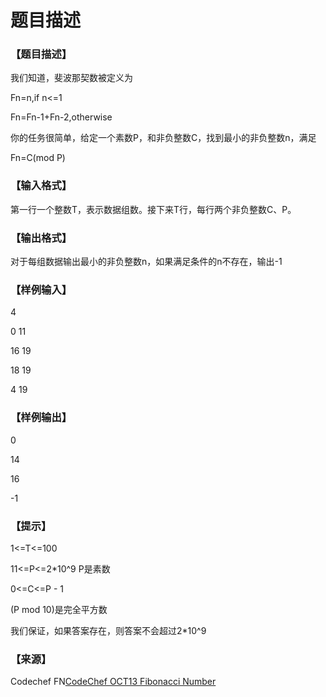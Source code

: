 # 题目描述


<h3>
【题目描述】
</h3>
<p>
我们知道，斐波那契数被定义为
</p>
<p>
Fn=n,if n&lt;=1
</p>
<p>
Fn=Fn-1+Fn-2,otherwise
</p>
<p>
你的任务很简单，给定一个素数P，和非负整数C，找到最小的非负整数n，满足
</p>
<p>
Fn=C(mod P)
</p>
<h3>
【输入格式】
</h3>
<p>
第一行一个整数T，表示数据组数。接下来T行，每行两个非负整数C、P。
</p>
<h3>
【输出格式】
</h3>
<p>
对于每组数据输出最小的非负整数n，如果满足条件的n不存在，输出-1
</p>
<h3>
【样例输入】
</h3>
<p>
4
</p>
<p>
0 11
</p>
<p>
16 19
</p>
<p>
18 19
</p>
<p>
4 19
</p>
<h3>
【样例输出】
</h3>
<p>
0
</p>
<p>
14
</p>
<p>
16
</p>
<p>
-1
</p>
<h3>
【提示】
</h3>
<p>
1&lt;=T&lt;=100
</p>
<p>
11&lt;=P&lt;=2*10^9 P是素数
</p>
<p>
0&lt;=C&lt;=P - 1
</p>
<p>
(P mod 10)是完全平方数
</p>
<p>
我们保证，如果答案存在，则答案不会超过2*10^9
</p>
<h3>
【来源】
</h3>
<p>
Codechef FN<a href="https://www.codechef.com/problems/FN" target="_blank">CodeChef OCT13 Fibonacci Number</a> 
</p>
